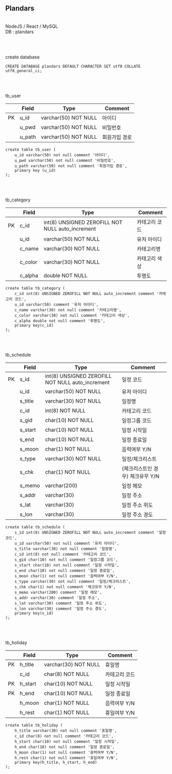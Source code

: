 ## Plandars

<br>
NodeJS / React / MySQL
<br>
DB : plandars

<br><br>

create database
```
CREATE DATABASE plandars DEFAULT CHARACTER SET utf8 COLLATE utf8_general_ci;
```

<br><br>

tb_user

||Field|Type|Comment|
|---|---|---|---|
|PK|u_id|varchar(50) NOT NULL|아이디|
||u_pwd|varchar(50) NOT NULL|비밀번호|
||u_path|varchar(50) NOT NULL|회원가입 경로|

```
create table tb_user (
	u_id varchar(50) not null comment '아이디',
	u_pwd varchar(50) not null comment '비밀번호',
	u_path varchar(50) not null comment '회원가입 경로',
	primary key (u_id)
);
```

<br><br>

tb_category

||Field|Type|Comment|
|---|---|---|---|
|PK|c_id|int(8) UNSIGNED ZEROFILL NOT NULL auto_increment|카테고리 코드|
||u_id|varchar(50) NOT NULL|유저 아이디|
||c_name|varchar(30) NOT NULL|카테고리명|
||c_color|varchar(30) NOT NULL|카테고리 색상|
||c_alpha|double NOT NULL|투명도|

```
create table tb_category (
	c_id int(8) UNSIGNED ZEROFILL NOT NULL auto_increment comment '카테고리 코드',
    u_id varchar(50) comment '유저 아이디',
	c_name varchar(30) not null comment '카테고리명',
	c_color varchar(30) not null comment '카테고리 색상',
	c_alpha double not null comment '투명도',
	primary key(c_id)
);
```

<br><br>

tb_schedule

||Field|Type|Comment|
|---|---|---|---|
|PK|s_id|int(8) UNSIGNED ZEROFILL NOT NULL auto_increment|일정 코드|
||u_id|varchar(50) NOT NULL|유저 아이디|
||s_title|varchar(30) NOT NULL|일정명|
||c_id|int(8) NOT NULL|카테고리 코드|
||s_gid|char(10) NOT NULL|일정그룹 코드|
||s_start|char(10) NOT NULL|일정 시작일|
||s_end|char(10) NOT NULL|일정 종료일|
||s_moon|char(1) NOT NULL|음력여부 Y/N|
||s_type|varchar(30) NOT NULL|일정/체크리스트|
||s_chk|char(1) NOT NULL|(체크리스트인 경우) 체크유무 Y/N|
||s_memo|varchar(200)|일정 메모|
||s_addr|varchar(30)|일정 주소|
||s_lat|varchar(30)|일정 주소 위도|
||s_lon|varchar(30)|일정 주소 경도|


```
create table tb_schedule (
	s_id int(8) UNSIGNED ZEROFILL NOT NULL auto_increment comment '일정 코드',
    u_id varchar(50) not null comment '유저 아이디',
	s_title varchar(30) not null comment '일정명',
	c_id int(8) not null comment '카테고리 코드',
	s_gid char(10) not null comment '일정그룹 코드',
	s_start char(10) not null comment '일정 시작일',
	s_end char(10) not null comment '일정 종료일',
	s_moon char(1) not null comment '음력여부 Y/N',
	s_type varchar(30) not null comment '일정/체크리스트',
	s_chk char(1) not null comment '체크유무 Y/N',
	s_memo varchar(200) comment '일정 메모',
	s_addr varchar(30) comment '일정 주소',
	s_lat varchar(30) comment '일정 주소 위도',
	s_lon varchar(30) comment '일정 주소 경도',
	primary key(s_id)
);
```

<br><br>

tb_holiday

||Field|Type|Comment|
|---|---|---|---|
|PK|h_title|varchar(30) NOT NULL|휴일명|
||c_id|char(8) NOT NULL|카테고리 코드|
|PK|h_start|char(10) NOT NULL|일정 시작일|
|PK|h_end|char(10) NOT NULL|일정 종료일|
||h_moon|char(1) NOT NULL|음력여부 Y/N|
||h_rest|char(1) NOT NULL|휴일여부 Y/N|

```
create table tb_holiday (
	h_title varchar(30) not null comment '휴일명',
	c_id char(8) not null comment '카테고리 코드',
	h_start char(10) not null comment '일정 시작일',
	h_end char(10) not null comment '일정 종료일',
	h_moon char(1) not null comment '음력여부 Y/N',
	h_rest char(1) not null comment '휴일여부 Y/N',
	primary key(h_title, h_start, h_end)
);
```

